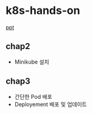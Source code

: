 # k8s-hands-on
<a href="https://github.com/squareBird/k8s-hands-on/blob/main/Minikube%EB%A5%BC-%ED%99%9C%EC%9A%A9%ED%95%9C-Kubernetes-Hands_On.pdf">ppt</a>

## chap2
- Minikube 설치

## chap3
- 간단한 Pod 배포
- Deployement 배포 및 업데이트
